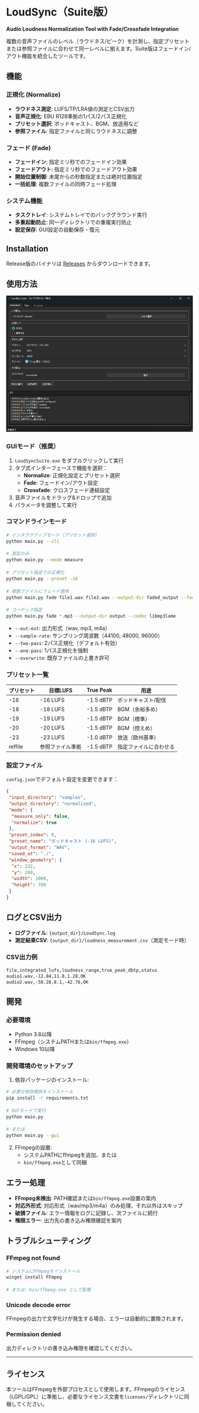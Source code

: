 # LoudSync（Suite版）

**Audio Loudness Normalization Tool with Fade/Crossfade Integration**

複数の音声ファイルのレベル（ラウドネス/ピーク）を計測し、指定プリセットまたは参照ファイルに合わせて同一レベルに揃えます。Suite版はフェードイン/アウト機能を統合したツールです。

## 機能

### 正規化 (Normalize)

- **ラウドネス測定**: LUFS/TP/LRA値の測定とCSV出力
- **音声正規化**: EBU R128準拠の1パス/2パス正規化
- **プリセット選択**: ポッドキャスト、BGM、放送用など
- **参照ファイル**: 指定ファイルと同じラウドネスに調整

### フェード (Fade)

- **フェードイン**: 指定ミリ秒でのフェードイン効果
- **フェードアウト**: 指定ミリ秒でのフェードアウト効果
- **開始位置制御**: 末尾からの秒数指定または絶対位置指定
- **一括処理**: 複数ファイルの同時フェード処理

### システム機能

- **タスクトレイ**: システムトレイでのバックグラウンド実行
- **多重起動防止**: 同一ディレクトリでの重複実行防止
- **設定保存**: GUI設定の自動保存・復元

## Installation

Release版のバイナリは [Releases](https://github.com/zukio/LoudSync/releases/) からダウンロードできます。

## 使用方法

![LoudSync GUI Interface](assets/image.png)

### GUIモード（推奨）

1. `LoudSyncSuite.exe` をダブルクリックして実行
2. タブ式インターフェースで機能を選択：
   - **Normalize**: 正規化設定とプリセット選択
   - **Fade**: フェードイン/アウト設定
   - **Crossfade**: クロスフェード連結設定
3. 音声ファイルをドラッグ&ドロップで追加
4. パラメータを調整して実行

### コマンドラインモード

```bash
# インタラクティブモード（プリセット選択）
python main.py --cli

# 測定のみ
python main.py --mode measure

# プリセット指定での正規化
python main.py --preset -16

# 複数ファイルにフェード適用
python main.py fade file1.wav file2.wav --output-dir faded_output --fade-in 500 --fade-out 2000

# コーデック指定
python main.py fade *.mp3 --output-dir output --codec libmp3lame
```

- `--out-ext`: 出力形式（wav, mp3, m4a）
- `--sample-rate`: サンプリング周波数（44100, 48000, 96000）
- `--two-pass`: 2パス正規化（デフォルト有効）
- `--one-pass`: 1パス正規化を強制
- `--overwrite`: 既存ファイルの上書き許可

### プリセット一覧

| プリセット | 目標LUFS | True Peak | 用途 |
|-----------|----------|-----------|------|
| -16 | -16 LUFS | -1.5 dBTP | ポッドキャスト/配信 |
| -18 | -18 LUFS | -1.5 dBTP | BGM（余裕多め） |
| -19 | -19 LUFS | -1.5 dBTP | BGM（標準） |
| -20 | -20 LUFS | -1.5 dBTP | BGM（控えめ） |
| -23 | -23 LUFS | -1.0 dBTP | 放送（欧州基準） |
| reffile | 参照ファイル準拠 | -1.5 dBTP | 指定ファイルに合わせる |

### 設定ファイル

`config.json`でデフォルト設定を変更できます：

```json
{
 "input_directory": "samples",
 "output_directory": "normalized",
 "mode": {
  "measure_only": false,
  "normalize": true
 },
 "preset_index": 0,
 "preset_name": "ポッドキャスト (-16 LUFS)",
 "output_format": "WAV",
 "saved_at": "./",
 "window_geometry": {
  "x": 232,
  "y": 290,
  "width": 1000,
  "height": 700
 }
}
```

## ログとCSV出力

- **ログファイル**: `{output_dir}/LoudSync.log`
- **測定結果CSV**: `{output_dir}/loudness_measurement.csv`（測定モード時）

### CSV出力例

```csv
file,integrated_lufs,loudness_range,true_peak_dbtp,status
audio1.wav,-12.84,11.0,1.28,OK
audio2.wav,-58.28,8.1,-42.76,OK
```

## 開発

### 必要環境

- Python 3.8以降
- FFmpeg（システムPATHまたは`bin/ffmpeg.exe`）
- Windows 10以降

### 開発環境のセットアップ

1. 依存パッケージのインストール:

```bash
# 必要な依存関係をインストール
pip install -r requirements.txt

# GUIモードで実行
python main.py

# または
python main.py --gui
```

2. FFmpegの設置:
   - システムPATHにffmpegを追加、または
   - `bin/ffmpeg.exe`として同梱

## エラー処理

- **FFmpeg未検出**: PATH確認または`bin/ffmpeg.exe`設置の案内
- **対応外形式**: 対応形式（wav/mp3/m4a）のみ処理、それ以外はスキップ
- **破損ファイル**: エラー情報をログに記録し、次ファイルに続行
- **権限エラー**: 出力先の書き込み権限確認を案内

## トラブルシューティング

### FFmpeg not found

```bash
# システムにFFmpegをインストール
winget install FFmpeg

# または、bin/ffmpeg.exe として配置
```

### Unicode decode error

FFmpegの出力で文字化けが発生する場合、エラーは自動的に置換されます。

### Permission denied

出力ディレクトリの書き込み権限を確認してください。

---

## ライセンス

本ツールはFFmpegを外部プロセスとして使用します。FFmpegのライセンス（LGPL/GPL）に準拠し、必要なライセンス文書を`licenses/`ディレクトリに同梱してください。
